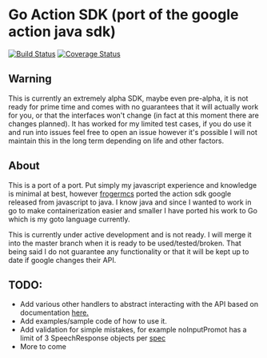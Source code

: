# Go Action SDK (port of the google action java sdk)
[![Build Status](https://travis-ci.org/wwsean08/go-action-sdk.svg?branch=master)](https://travis-ci.org/wwsean08/go-action-sdk) [![Coverage Status](https://coveralls.io/repos/github/wwsean08/go-action-sdk/badge.svg?branch=master)](https://coveralls.io/github/wwsean08/go-action-sdk?branch=master)

## Warning
This is currently an extremely alpha SDK, maybe even pre-alpha, it is not ready for prime time and comes with no guarantees that it will actually work for you, or that the interfaces won't change (in fact at this moment there are changes planned).  It has worked for my limited test cases, if you do use it and run into issues feel free to open an issue however it's possible I will not maintain this in the long term depending on life and other factors.

## About
This is a port of a port.  Put simply my javascript experience and knowledge is minimal at best, however [frogermcs](https://github.com/frogermcs/Google-Actions-Java-SDK) ported the action sdk google released from javascript to java.  I know java and since I wanted to work in go to make containerization easier and smaller I have ported his work to Go which is my goto language currently.

This is currently under active development and is not ready.  I will merge it into the master branch when it is ready to be used/tested/broken.  That being said I do not guarantee any functionality or that it will be kept up to date if google changes their API.

## TODO:
* Add various other handlers to abstract interacting with the API based on documentation [here.](https://developers.google.com/actions/reference/conversation)
* Add examples/sample code of how to use it.
* Add validation for simple mistakes, for example noInputPromot has a limit of 3 SpeechResponse objects per [spec](https://developers.google.com/actions/reference/conversation#InputPrompt)
* More to come
